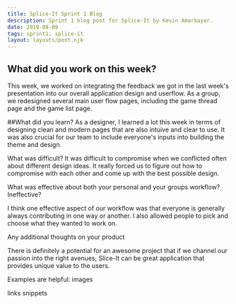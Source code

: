 ```yaml
---
title: Splice-It Sprint 1 Blog
description: Sprint 1 blog post for Splice-It by Kevin Amarbayar.
date: 2019-08-09
tags: sprint1, splice-it
layout: layouts/post.njk
---
```


## What did you work on this week?
This week, we worked on integrating the feedback we got in the last week's presentation into our overall application design and userflow. As a group, we redesigned several main user flow pages, including the game thread page and the game list page.

##What did you learn?
As a designer, I learned a lot this week in terms of designing clean and modern pages that are also intuive and clear to use. It was also crucial for our team to include everyone's inputs into building the theme and design.

What was difficult?
It was difficult to compromise when we conflicted often about different design ideas. It really forced us to figure out how to compromise with each other and come up with the best possible design.

What was effective about both your personal and your groups workflow? Ineffective?

I think one effective aspect of our workflow was that everyone is generally always contributing in one way or another. I also allowed people to pick and choose what they wanted to work on. 

Any additional thoughts on your product

There is definitely a potential for an awesome project that if we channel our passion into the right avenues, Slice-It can be great application that provides unique value to the users.

Examples are helpful:
images

links
snippets